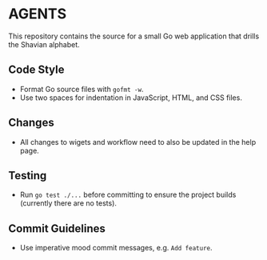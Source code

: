 # AGENTS

This repository contains the source for a small Go web application that drills the Shavian alphabet.

## Code Style
- Format Go source files with `gofmt -w`.
- Use two spaces for indentation in JavaScript, HTML, and CSS files.

## Changes
- All changes to wigets and workflow need to also be updated in the help page.

## Testing
- Run `go test ./...` before committing to ensure the project builds (currently there are no tests).

## Commit Guidelines
- Use imperative mood commit messages, e.g. `Add feature`.
